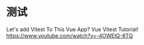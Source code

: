 # 测试 

Let's add Vitest To This Vue App? Vue Vitest Tutorial! https://www.youtube.com/watch?v=-4OWElQ-8TQ